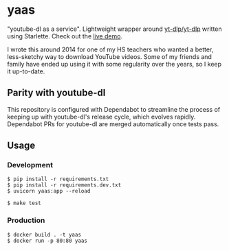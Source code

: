 # yaas

"youtube-dl as a service". Lightweight wrapper around
[yt-dlp/yt-dlp](https://github.com/yt-dlp/yt-dlp) written using Starlette.
Check out the [live demo](https://yaas.natan.la).

I wrote this around 2014 for one of my HS teachers who wanted a better,
less-sketchy way to download YouTube videos. Some of my friends and family have
ended up using it with some regularity over the years, so I keep it up-to-date.

## Parity with youtube-dl

This repository is configured with Dependabot to streamline the process of
keeping up with youtube-dl's release cycle, which evolves rapidly. Dependabot
PRs for youtube-dl are merged automatically once tests pass.


## Usage

### Development

```console
$ pip install -r requirements.txt
$ pip install -r requirements.dev.txt
$ uvicorn yaas:app --reload
```

```console
$ make test
```

### Production

```console
$ docker build . -t yaas
$ docker run -p 80:80 yaas
```

